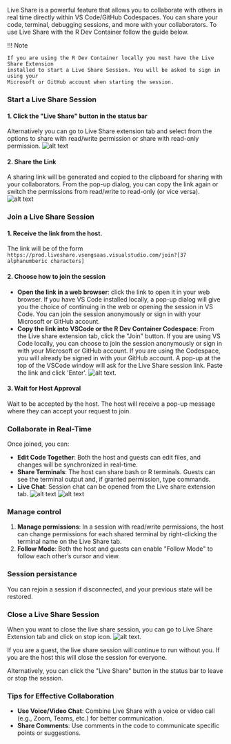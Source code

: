 Live Share is a powerful feature that allows you to collaborate with others in
real time directly within VS Code/GitHub Codespaces. You can share your code,
terminal, debugging sessions, and more with your collaborators. To use Live
Share with the R Dev Container follow the guide below.

!!! Note

    If you are using the R Dev Container locally you must have the Live Share Extension
    installed to start a Live Share Session. You will be asked to sign in using your 
    Microsoft or GitHub account when starting the session.

### Start a Live Share Session


#### 1. Click the "Live Share" button in the status bar
 Alternatively you can go to Live Share extension tab and select from the options
 to share with read/write permission or share with read-only permission.
![alt text](../../assets/live-share.png)

#### 2. Share the Link
 A sharing link will be generated and copied to the clipboard for sharing with 
 your collaborators. From the pop-up dialog, you can copy the link again or switch
 the permissions from read/write to read-only (or vice versa).
![alt text](../../assets/live-share2.png)

### Join a Live Share Session

#### 1. Receive the link from the host.
 The link will be of the form `https://prod.liveshare.vsengsaas.visualstudio.com/join?[37 alphanumberic characters]`

#### 2. Choose how to join the session

- **Open the link in a web browser**: click the link to open it in your web 
  browser. If you have VS Code installed locally, a pop-up dialog will give 
  you the choice of continuing in the web or opening the session in VS Code. 
  You can join the session anonymously or sign in with your Microsoft or GitHub 
  account.
- **Copy the link into VSCode or the R Dev Container Codespace**: From the Live 
  share extension tab, click the "Join" button. If you are using VS Code locally,
  you can choose to join the session anonymously or sign in with your Microsoft 
  or GitHub account. If you are using the Codespace, you will already be signed 
  in with your GitHub account. A pop-up at the top of the VSCode window will ask
  for the Live Share session link. Paste the link and click 'Enter'.
![alt text](../../assets/live-share3.png). 

#### 3. Wait for Host Approval
Wait to be accepted by the host. The host will receive a pop-up message where 
they can accept your request to join.


### Collaborate in Real-Time

Once joined, you can:

- **Edit Code Together**: Both the host and guests can edit files, and changes
  will be synchronized in real-time.
- **Share Terminals**: The host can share bash or R terminals. Guests can see
  the terminal output and, if granted permission, type commands.
- **Live Chat**: Session chat can be opened from the Live share extension tab.
![alt text](../../assets/live-share6.png) ![alt
text](../../assets/live-share5.png)

### Manage control

1. **Manage permissions**: In a session with read/write permissions, the host
   can change permissions for each shared terminal by right-clicking the
   terminal name on the Live Share tab.
2. **Follow Mode**: Both the host and guests can enable "Follow Mode" to follow
   each other’s cursor and view.

### Session persistance

You can rejoin a session if disconnected, and your previous state will be
restored.

### Close a Live Share Session

When you want to close the live share session, you can go to Live Share
Extension tab and click on stop icon.  ![alt
text](../../assets/live-share4.png).

If you are a guest, the live share session will continue to run without you. If
you are the host this will close the session for everyone.

Alternatively, you can click the "Live Share" button in the status bar to leave
or stop the session.

### Tips for Effective Collaboration

- **Use Voice/Video Chat**: Combine Live Share with a voice or video call (e.g.,
  Zoom, Teams, etc.) for better communication.
- **Share Comments**: Use comments in the code to communicate specific points or
  suggestions.
